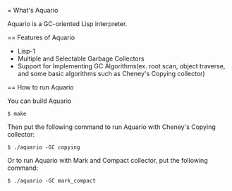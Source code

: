 = What's Aquario

Aquario is a GC-oriented Lisp interpreter. 

== Features of Aquario
* Lisp-1
* Multiple and Selectable Garbage Collectors
* Support for Implementing GC Algorithms(ex. root scan, object traverse, and
  some basic algorithms such as Cheney's Copying collector)

== How to run Aquario

  You can build Aquario

    $ make

  Then put the following command to run Aquario with Cheney's Copying collector:

    $ ./aquario -GC copying

  Or to run Aquario with Mark and Compact collector, put the following command:

    $ ./aquario -GC mark_compact
